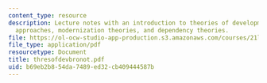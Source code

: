```yaml
---
content_type: resource
description: Lecture notes with an introduction to theories of development, Marxist
  approaches, modernization theories, and dependency theories.
file: https://ol-ocw-studio-app-production.s3.amazonaws.com/courses/21l-488-contemporary-literature-literature-development-and-human-rights-spring-2008/b69eb2b854da7489ed32cb409444587b_thresofdevbronot.pdf
file_type: application/pdf
resourcetype: Document
title: thresofdevbronot.pdf
uid: b69eb2b8-54da-7489-ed32-cb409444587b
---
```

